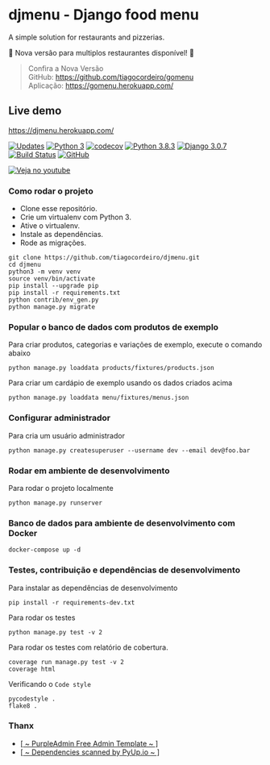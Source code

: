 # djmenu - Django food menu
A simple solution for restaurants and pizzerias.

🎉 Nova versão para multiplos restaurantes disponível! 🎉
> Confira a Nova Versão  
> GitHub: https://github.com/tiagocordeiro/gomenu  
> Aplicação: https://gomenu.herokuapp.com/  

## Live demo
https://djmenu.herokuapp.com/

[![Updates](https://pyup.io/repos/github/tiagocordeiro/djmenu/shield.svg)](https://pyup.io/repos/github/tiagocordeiro/djmenu/)
[![Python 3](https://pyup.io/repos/github/tiagocordeiro/djmenu/python-3-shield.svg)](https://pyup.io/repos/github/tiagocordeiro/djmenu/)
[![codecov](https://codecov.io/gh/tiagocordeiro/djmenu/branch/master/graph/badge.svg)](https://codecov.io/gh/tiagocordeiro/djmenu)
[![Python 3.8.3](https://img.shields.io/badge/python-3.8.3-blue.svg)](https://www.python.org/downloads/release/python-383/)
[![Django 3.0.7](https://img.shields.io/badge/django-3.0.7-blue.svg)](https://www.djangoproject.com/download/)
[![Build Status](https://travis-ci.org/tiagocordeiro/djmenu.svg?branch=master)](https://travis-ci.org/tiagocordeiro/djmenu)
[![GitHub](https://img.shields.io/github/license/mashape/apistatus.svg)](https://github.com/tiagocordeiro/djmenu/blob/master/LICENSE)

[![Veja no youtube](https://img.youtube.com/vi/6Hlx33WapPo/0.jpg)](https://youtu.be/6Hlx33WapPo)

### Como rodar o projeto

* Clone esse repositório.
* Crie um virtualenv com Python 3.
* Ative o virtualenv.
* Instale as dependências.
* Rode as migrações.

```
git clone https://github.com/tiagocordeiro/djmenu.git
cd djmenu
python3 -m venv venv
source venv/bin/activate
pip install --upgrade pip
pip install -r requirements.txt
python contrib/env_gen.py
python manage.py migrate
```


### Popular o banco de dados com produtos de exemplo
Para criar produtos, categorias e variações de exemplo, execute o comando abaixo
```
python manage.py loaddata products/fixtures/products.json
```
Para criar um cardápio de exemplo usando os dados criados acima
```
python manage.py loaddata menu/fixtures/menus.json
```


### Configurar administrador
Para cria um usuário administrador
```
python manage.py createsuperuser --username dev --email dev@foo.bar
```


### Rodar em ambiente de desenvolvimento
Para rodar o projeto localmente
```
python manage.py runserver
```

### Banco de dados para ambiente de desenvolvimento com Docker
```
docker-compose up -d
```

### Testes, contribuição e dependências de desenvolvimento
Para instalar as dependências de desenvolvimento
```
pip install -r requirements-dev.txt
```

Para rodar os testes
```
python manage.py test -v 2
```

Para rodar os testes com relatório de cobertura.
```
coverage run manage.py test -v 2
coverage html
```

Verificando o `Code style`
```
pycodestyle .
flake8 .
```

### Thanx
- [[ ~ PurpleAdmin Free Admin Template ~ ]](https://github.com/BootstrapDash/PurpleAdmin-Free-Admin-Template)
- [[ ~ Dependencies scanned by PyUp.io ~ ]](https://pyup.io/)

